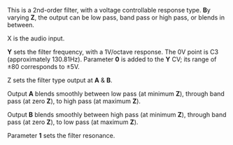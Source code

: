 
This is a 2nd-order filter, with a voltage controllable response type. **B**y varying **Z**, the output can be low pass, band
pass or high pass, or blends in between.

X is the audio input.

**Y** sets the filter frequency, with a 1V/octave response. The 0V point is C3 (approximately 130.81Hz). Parameter **0** is
added to the **Y** CV; its range of ±80 corresponds to ±5V.

Z sets the filter type output at **A** & **B**.

Output **A** blends smoothly between low pass (at minimum **Z**), through band pass (at zero **Z**), to high pass (at maximum **Z**).

Output **B** blends smoothly between high pass (at minimum **Z**), through band pass (at zero **Z**), to low pass (at maximum **Z**).

Parameter **1** sets the filter resonance.
